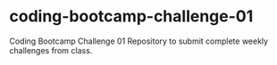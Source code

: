 # coding-bootcamp-challenge-01
Coding Bootcamp Challenge 01
Repository to submit complete weekly challenges from class.
